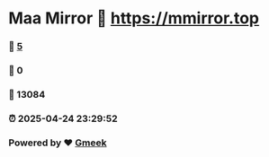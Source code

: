 # Maa Mirror :link: https://mmirror.top 
### :page_facing_up: [5](https://mmirror.top/tag.html) 
### :speech_balloon: 0 
### :hibiscus: 13084 
### :alarm_clock: 2025-04-24 23:29:52 
### Powered by :heart: [Gmeek](https://github.com/Meekdai/Gmeek)

